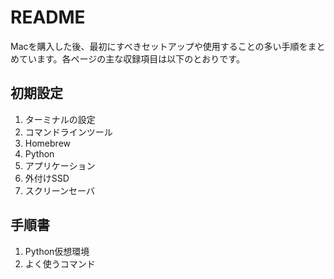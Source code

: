 # README

Macを購入した後、最初にすべきセットアップや使用することの多い手順をまとめています。各ページの主な収録項目は以下のとおりです。

## 初期設定

1. ターミナルの設定
2. コマンドラインツール
3. Homebrew
4. Python
5. アプリケーション
6. 外付けSSD
7. スクリーンセーバ

## 手順書

1. Python仮想環境
2. よく使うコマンド
